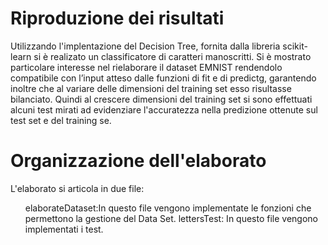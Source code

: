 # Riproduzione dei risultati


Utilizzando l'implentazione del Decision Tree, fornita dalla libreria scikit-learn si è realizato un classificatore di caratteri manoscritti.
Si è mostrato particolare interesse nel rielaborare il dataset EMNIST rendendolo compatibile con l’input atteso dalle funzioni di fit e di predictg, garantendo inoltre che al variare delle dimensioni del training set esso risultasse bilanciato.
Quindi al crescere dimensioni del training set si sono effettuati alcuni test mirati ad evidenziare l'accuratezza nella predizione ottenute sul test set e del training se.

# Organizzazione dell'elaborato

L'elaborato si articola in due file:


<ul>
  <il>elaborateDataset:In questo file vengono implementate le fonzioni che permettono la gestione del Data Set.</il>
  <il>lettersTest: In questo file vengono implementati i test.  </il>
</ul>
